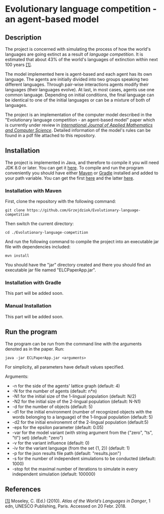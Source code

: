 # Evolutionary language competition - an agent-based model
## Description
The project is concerned with simulating the process of how the world's languages are going extinct as a result of *language competition*. It is estimated that about 43% of the world's languages of extinction within next 100 years [[1]](http://www.unesco.org/languages-atlas/index.php?hl=en&page=atlasmap). 

The model implemented here is agent-based and each agent has its own language. The agents are initially divided into two groups speaking two different languages. Through pair-wise interactions agents modify their languages (their languages evolve). At last, in most cases, agents use one common language. Depending on initial conditions, the final language can be identical to one of the initial languages or can be a mixture of both of languages.

The project is an implementation of the computer model described in the "Evolutionary language competition - an agent-based model" paper which is currently under review in *[International Journal of Applied Mathematics and Computer Science](https://www.amcs.uz.zgora.pl/)*. Detailed information of the model's rules can be found in a pdf file attached to this repository.

## Installation
The project is implemented in Java, and therefore to compile it you will need JDK 8.0 or later. You can get it [here](https://www.oracle.com/technetwork/java/javase/downloads/index.html). To compile and run the program conveniently you should have either [Maven](https://maven.apache.org/) or [Gradle](https://gradle.org/) installed and added to your path variable. You can get the first [here](https://maven.apache.org/download.cgi/) and the latter [here](https://gradle.org/install/).
### Installation with Maven
First, clone the repository with the following command:
```
git clone https://github.com/Grzejdziok/Evolutionary-language-competition
```
Then switch the current directory:
```
cd ./Evolutionary-language-competition
```
And run the following command to compile the project into an executable jar file with dependencies included:
```
mvn install
```
You should have the "jar" directory created and there you should find an executable jar file named "ELCPaperApp.jar".
### Installation with Gradle
This part will be added soon.
### Manual Installation
This part will be added soon.
## Run the program
The program can be run from the command line with the arguments denoted as in the paper. Run:
```
java -jar ECLPaperApp.jar <arguments>
```

For simplicity, all parameters have default values specified.

Arguments:
- -n for the side of the agents' lattice graph (default: 4)
- -N for the number of agents (default: n*n)
- -N1 for the initial size of the 1-lingual population (default: N/2)
- -N2 for the initial size of the 2-lingual population (default: N-N1)
- -d for the number of objects (default: 5)
- -d1 for the initial environment (number of recognized objects with the words belonging to a language) of the 1-lingual population (default: 5)
- -d2 for the initial environemnt of the 2-lingual population (default:5)
- -eps for the epsilon parameter (default: 0.05)
- -var for the model variant (with string argument from the {"zero", "ts", "tl"} set) (default: "zero")
- -v for the variant influence (default: 0)
- -iv for the variant language (from the set {1, 2}) (default: 1)
- -p for the json results file path (default: "results.json")
- -s for the number of independent simulations to be conducted (default: 1000)
- -stop fot the maximal number of iterations to simulate in every independent simulation (default: 100000)


## References
[[1]](http://www.unesco.org/languages-atlas/index.php?hl=en&page=atlasmap) Moseley, C. (Ed.) (2010). *Atlas of the World’s Languages in Danger*, 1 edn, UNESCO Publishing, Paris. Accessed on 20 Febr. 2018.
